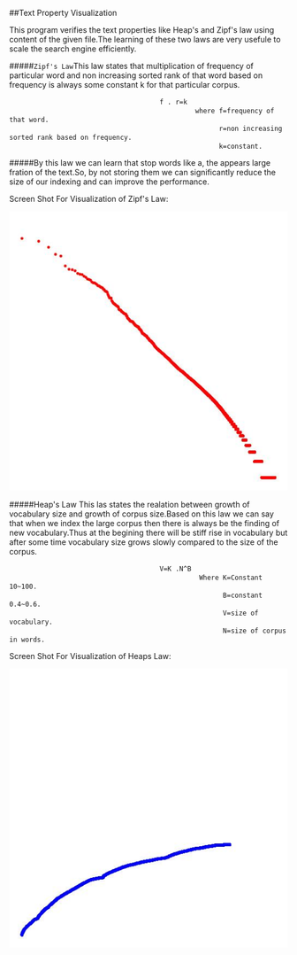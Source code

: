 ##Text Property Visualization

This program verifies the text properties like Heap's and Zipf's law using content of the given file.The learning of these two laws are very usefule to scale the search engine efficiently.

#####`Zipf's Law`This law states that multiplication of frequency of particular word and non increasing sorted rank of that word based on frequency is always some constant k for that particular corpus.

                                          f . r=k
                                                   where f=frequency of that word.
                                                         r=non increasing sorted rank based on frequency.
                                                         k=constant.
                                                         
#####By this law we can learn that stop words like a, the appears large fration of the text.So, by not storing them we can significantly reduce the size of our indexing and can improve the performance.

Screen Shot For Visualization of Zipf's Law:

![alt text](Zipfs.jpg "Zipf's Law")


#####Heap's Law This las states the realation between growth of vocabulary size and growth of corpus size.Based on this law we can say that when we index the large corpus then there is always be the finding of new vocabulary.Thus at the begining there will be stiff rise in vocabulary but after some time vocabulary size grows slowly compared to the size of the corpus.

                                          V=K .N^B    
                                                    Where K=Constant 10~100.
                                                          B=constant 0.4~0.6.
                                                          V=size of vocabulary.
                                                          N=size of corpus in words.
                                          
Screen Shot For Visualization of Heaps Law:

![alt text](Heaps.jpg "Heap's Law")                                                          
